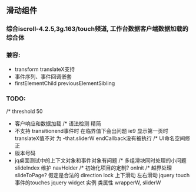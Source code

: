 ## 滑动组件
### 综合iscroll-4.2.5,3g.163/touch频道, 工作台数据客户端数据加载的综合体
### 兼容:
* transform translateX支持
* 事件序列、事件回调嵌套
* firstElementChild previousElementSibling
### TODO:
/* threshold 50
* 客户响应和数据加载
/* 语法检测 精简
* 不支持 transitionend事件时 在临界值下会出问题
	 ie9 
	 显示第一页时 translateX值不对 为 -that.sliderW endCallback没有被执行
/* UI命名空间修正
* 版本号码
* jq桌面测试中的上下文对象和事件对象有问题
/* 多组滑块同时处理的小问题 slideIndex 维护 navHolder
/* 初始化项目的定制? onInit
/* 越界处理 slideToPage? 假定是合法的
direction lock 上下滑动 左右滑动
jquery touch事件的touches
jquery widget 实例 类属性
wrapperW, sliderW